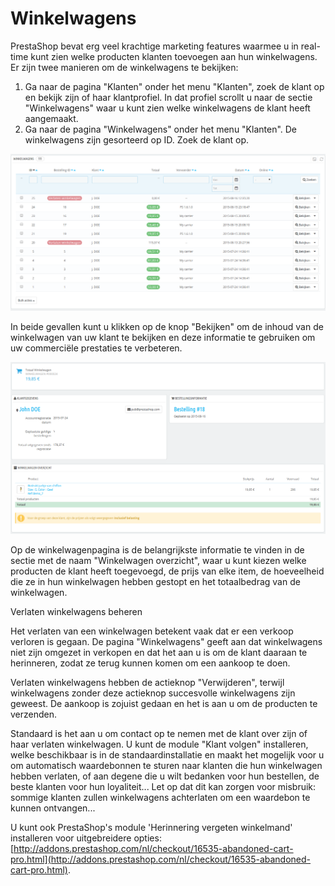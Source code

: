 # Winkelwagens

PrestaShop bevat erg veel krachtige marketing features waarmee u in real-time kunt zien welke producten klanten toevoegen aan hun winkelwagens. Er zijn twee manieren om de winkelwagens te bekijken:

1. Ga naar de pagina "Klanten" onder het menu "Klanten", zoek de klant op en bekijk zijn of haar klantprofiel. In dat profiel scrollt u naar de sectie "Winkelwagens" waar u kunt zien welke winkelwagens de klant heeft aangemaakt.
2. Ga naar de pagina "Winkelwagens" onder het menu "Klanten". De winkelwagens zijn gesorteerd op ID. Zoek de klant op.

![](../../../.gitbook/assets/40534135.png)

In beide gevallen kunt u klikken op de knop "Bekijken" om de inhoud van de winkelwagen van uw klant te bekijken en deze informatie te gebruiken om uw commerciële prestaties te verbeteren.

![](../../../.gitbook/assets/40534136.png)

Op de winkelwagenpagina is de belangrijkste informatie te vinden in de sectie met de naam "Winkelwagen overzicht", waar u kunt kiezen welke producten de klant heeft toegevoegd, de prijs van elke item, de hoeveelheid die ze in hun winkelwagen hebben gestopt en het totaalbedrag van de winkelwagen.

Verlaten winkelwagens beheren

Het verlaten van een winkelwagen betekent vaak dat er een verkoop verloren is gegaan. De pagina "Winkelwagens" geeft aan dat winkelwagens niet zijn omgezet in verkopen en dat het aan u is om de klant daaraan te herinneren, zodat ze terug kunnen komen om een aankoop te doen.

Verlaten winkelwagens hebben de actieknop "Verwijderen", terwijl winkelwagens zonder deze actieknop succesvolle winkelwagens zijn geweest. De aankoop is zojuist gedaan en het is aan u om de producten te verzenden.

Standaard is het aan u om contact op te nemen met de klant over zijn of haar verlaten winkelwagen. U kunt de module "Klant volgen" installeren, welke beschikbaar is in de standaardinstallatie en maakt het mogelijk voor u om automatisch waardebonnen te sturen naar klanten die hun winkelwagen hebben verlaten, of aan degene die u wilt bedanken voor hun bestellen, de beste klanten voor hun loyaliteit... Let op dat dit kan zorgen voor misbruik: sommige klanten zullen winkelwagens achterlaten om een waardebon te kunnen ontvangen...

U kunt ook PrestaShop's module 'Herinnering vergeten winkelmand' installeren voor uitgebreidere opties: [http://addons.prestashop.com/nl/checkout/16535-abandoned-cart-pro.html](http://addons.prestashop.com/nl/checkout/16535-abandoned-cart-pro.html).
